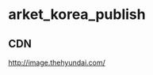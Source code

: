 # arket_korea_publish

## CDN
http://image.thehyundai.com/


<script src="https://www.arket.com/etc/designs/appeaser/p11/pattern-lib/frontend/js/modernizr-custom.min.js"></script>
<script src="https://www.arket.com/en/metrics/default/touchpoint.js"></script>
<script src="https://www.arket.com/etc/designs/appeaser/shared/clientlibs/components.min.0ff734763f97062b81ea61876bc97b89.js"></script>
<script src="https://www.arket.com/etc/designs/appeaser/p11/clientlibs/aem-clientlibs/selectCountryLightbox_Clientlib.min.js"></script>

<script src="https://www.arket.com/etc/designs/hm/clientlibs/shared/jquery.min.98d49f2a9477a5d4f9edef7b7e9698b1.js"></script>
<script src="https://www.arket.com/etc/designs/appeaser/shared/head.min.c7f67df4fefd393821a95667ad62dce4.js"></script>
<script src="https://www.arket.com/etc/designs/hm/clientlibs/shared.min.d41d8cd98f00b204e9800998ecf8427e.js"></script>
<script src="https://www.arket.com/etc/designs/appeaser/p11/clientlibs/application.min.784f97d6a00fff5f9af1a4342e27623f.js"></script>

<script src="../js/frontend.min.js"></script>
<script src="../js/controllers.min.js"></script>

<script src="https://www.arket.com/etc/designs/appeaser/shared/rakuten.min.747914cb35be38661f59d65b3ef708d2.js"></script>
<script src="https://www.arket.com/etc/designs/appeaser/p11/clientlibs/aem-clientlibs/global_Clientlib.min.64aeead57d4af3cb710a9546a3c22508.js"></script>
<script src="https://www.arket.com/etc/designs/appeaser/p11/clientlibs/aem-clientlibs/genericpage_Clientlib.min.44bc583ac294a90847353b251f2c46c0.js"></script>